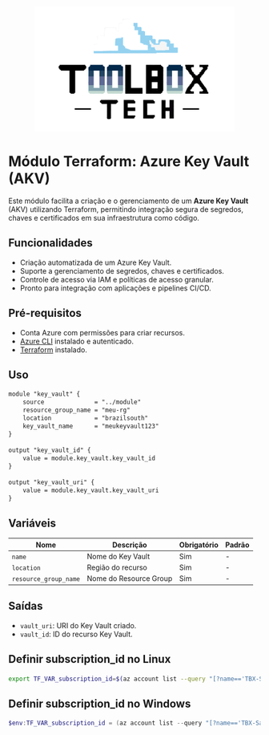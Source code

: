 <p align="center">
  <img src="../img/tbx.png" alt="Logo Toolbox" width="400"/>
</p>

# Módulo Terraform: Azure Key Vault (AKV)

Este módulo facilita a criação e o gerenciamento de um **Azure Key Vault** (AKV) utilizando Terraform, permitindo integração segura de segredos, chaves e certificados em sua infraestrutura como código.

## Funcionalidades

- Criação automatizada de um Azure Key Vault.
- Suporte a gerenciamento de segredos, chaves e certificados.
- Controle de acesso via IAM e políticas de acesso granular.
- Pronto para integração com aplicações e pipelines CI/CD.

## Pré-requisitos

- Conta Azure com permissões para criar recursos.
- [Azure CLI](https://docs.microsoft.com/pt-br/cli/azure/install-azure-cli) instalado e autenticado.
- [Terraform](https://www.terraform.io/downloads.html) instalado.

## Uso

```hcl
module "key_vault" {
    source              = "../module"
    resource_group_name = "meu-rg"
    location            = "brazilsouth"
    key_vault_name      = "meukeyvault123"
}

output "key_vault_id" {
    value = module.key_vault.key_vault_id
}

output "key_vault_uri" {
    value = module.key_vault.key_vault_uri
}
```

## Variáveis

| Nome                  | Descrição                        | Obrigatório | Padrão |
|-----------------------|----------------------------------|-------------|--------|
| `name`                | Nome do Key Vault                | Sim         | -      |
| `location`            | Região do recurso                | Sim         | -      |
| `resource_group_name` | Nome do Resource Group           | Sim         | -      |

## Saídas

- `vault_uri`: URI do Key Vault criado.
- `vault_id`: ID do recurso Key Vault.

## Definir subscription_id no Linux
```bash
export TF_VAR_subscription_id=$(az account list --query "[?name=='TBX-Sandbox'].id" --output tsv)
```

## Definir subscription_id no Windows
```powershell
$env:TF_VAR_subscription_id = (az account list --query "[?name=='TBX-Sandbox'].id" --output tsv)
```